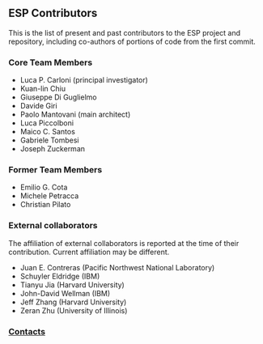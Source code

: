 ## ESP Contributors

This is the list of present and past contributors to the ESP project and
repository, including co-authors of portions of code from the first commit.

### Core Team Members

 - Luca P. Carloni (principal investigator)
 - Kuan-lin Chiu
 - Giuseppe Di Guglielmo
 - Davide Giri
 - Paolo Mantovani (main architect)
 - Luca Piccolboni
 - Maico C. Santos
 - Gabriele Tombesi
 - Joseph Zuckerman

### Former Team Members

 - Emilio G. Cota
 - Michele Petracca
 - Christian Pilato

### External collaborators

The affiliation of external collaborators is reported at the time of their
contribution. Current affiliation may be different.

 - Juan E. Contreras (Pacific Northwest National Laboratory)
 - Schuyler Eldridge (IBM)
 - Tianyu Jia (Harvard University)
 - John-David Wellman (IBM)
 - Jeff Zhang (Harvard University)
 - Zeran Zhu (University of Illinois)


### [Contacts](https://esp.cs.columbia.edu/contact/)
